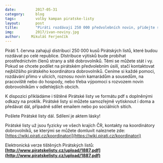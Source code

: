 ```yaml
---
date:         2017-05-31
category:     blog
tags:         volby kampan piratske-listy
layout:       post
title:        "Piráti rozdávají 250 000 předvolebních novin, přidejte se!"
img:          2017/ivan-noviny.jpg
author:     Mikuláš Ferjenčík
---
```


Piráti 1. června zahajují distribucí 250 000 kusů Pirátských listů, které budou rozdávat po celé republice. DIstribuce výtisků bude probíhat prostřednictvím členů strany a sítě dobrovolníků. Těmi se můžete stát i vy. Pokud se chcete podílet na pirátském předvolebním úsilí, stačí kontaktovat nejbližšího pirátského koordinátora dobrovolníků. Ceníme si každé pomoci, rozdávání přímo v ulicích, roznosu novin kamarádům a sousedům, na pracoviště nebo do hospody, nebo třeba výpomoci s rozvozem novin dobrovolníkům v odlehlejších obcích. 

K dispozici přikládáme i tištěné Pirátské listy ve formátu pdf s doplněnými odkazy na proklik. Pirátské listy si můžete samozřejmě vytisknout i doma a předávat dál, případně sdílet emailem nebo po sociálních sítích. 

Pošlete Pirátské listy dál. Sdílení je aktem lásky!

Pirátské listy už jsou fyzicky ve všech krajích ČR, kontakty na koordinátory dobrovolníků, se kterými se můžete domluvit naleznete zde: [https://wiki.pirati.cz/koordinatori](https://wiki.pirati.cz/koordinatori)

Elektronická verze tištěných Pirátských listů: **[http://www.piratskelisty.cz/upload/1887.pdf](http://www.piratskelisty.cz/upload/1887.pdf)**
